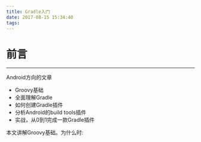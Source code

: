 ```yaml
---
title: Gradle入门
date: 2017-08-15 15:34:40
tags:
---
```

# 前言
----
Android方向的文章
* Groovy基础
* 全面理解Gradle
* 如何创建Gradle插件
* 分析Android的build tools插件
* 实战，从0到1完成一款Gradle插件

本文讲解Groovy基础。为什么时:
